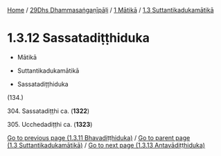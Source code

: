 
[Home](/) / [29Dhs Dhammasaṅgaṇīpāḷi](../...md) / [1 Mātikā](...md) / [1.3 Suttantikadukamātikā](../29Dhs/1/1.3.md)

# 1.3.12 Sassatadiṭṭhiduka

* Mātikā

* Suttantikadukamātikā

* Sassatadiṭṭhiduka

(134.)

304\. Sassatadiṭṭhi ca. (**1322**)

305\. Ucchedadiṭṭhi ca. (**1323**)

[Go to previous page (1.3.11 Bhavadiṭṭhiduka)](1.3.11.md) / [Go to parent page (1.3 Suttantikadukamātikā)](../29Dhs/1/1.3.md) / [Go to next page (1.3.13 Antavādiṭṭhiduka)](1.3.13.md)


